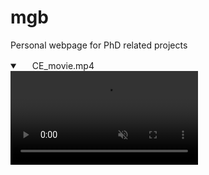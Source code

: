 # mgb
Personal webpage for PhD related projects

<details open="" class="details-reset border rounded-2">
  <summary class="px-3 py-2 border-bottom">
    <svg aria-hidden="true" viewBox="0 0 16 16" version="1.1" data-view-component="true" height="16" width="16" class="octicon octicon-device-camera-video">
    <path fill-rule="evenodd" d="..."></path>
</svg>
    <span aria-label="CE_movie.mp4" class="m-1">CE_movie.mp4</span>
    <span class="dropdown-caret"></span>
  </summary>

  <video src="https://github.com/miguelglezb/mgb/blob/main/CE_movie.mp4" data-canonical-src="https://github.com/miguelglezb/mgb/blob/main/CE_movie.mp4" controls="controls" muted="muted" class="d-block rounded-bottom-2 width-fit" style="max-height:640px;">

  </video>
</details>
